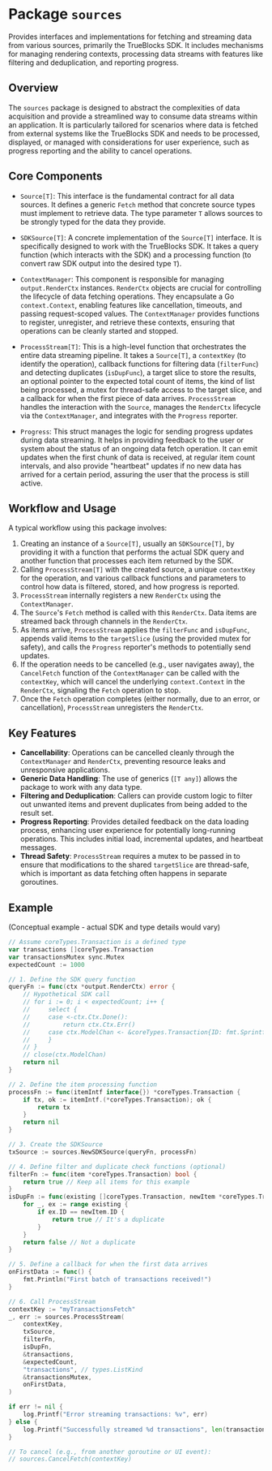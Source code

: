 # Package `sources`

Provides interfaces and implementations for fetching and streaming data from various sources, primarily the TrueBlocks SDK. It includes mechanisms for managing rendering contexts, processing data streams with features like filtering and deduplication, and reporting progress.

## Overview

The `sources` package is designed to abstract the complexities of data acquisition and provide a streamlined way to consume data streams within an application. It is particularly tailored for scenarios where data is fetched from external systems like the TrueBlocks SDK and needs to be processed, displayed, or managed with considerations for user experience, such as progress reporting and the ability to cancel operations.

## Core Components

-   `Source[T]`: This interface is the fundamental contract for all data sources. It defines a generic `Fetch` method that concrete source types must implement to retrieve data. The type parameter `T` allows sources to be strongly typed for the data they provide.

-   `SDKSource[T]`: A concrete implementation of the `Source[T]` interface. It is specifically designed to work with the TrueBlocks SDK. It takes a query function (which interacts with the SDK) and a processing function (to convert raw SDK output into the desired type `T`).

-   `ContextManager`: This component is responsible for managing `output.RenderCtx` instances. `RenderCtx` objects are crucial for controlling the lifecycle of data fetching operations. They encapsulate a Go `context.Context`, enabling features like cancellation, timeouts, and passing request-scoped values. The `ContextManager` provides functions to register, unregister, and retrieve these contexts, ensuring that operations can be cleanly started and stopped.

-   `ProcessStream[T]`: This is a high-level function that orchestrates the entire data streaming pipeline. It takes a `Source[T]`, a `contextKey` (to identify the operation), callback functions for filtering data (`filterFunc`) and detecting duplicates (`isDupFunc`), a target slice to store the results, an optional pointer to the expected total count of items, the kind of list being processed, a mutex for thread-safe access to the target slice, and a callback for when the first piece of data arrives. `ProcessStream` handles the interaction with the `Source`, manages the `RenderCtx` lifecycle via the `ContextManager`, and integrates with the `Progress` reporter.

-   `Progress`: This struct manages the logic for sending progress updates during data streaming. It helps in providing feedback to the user or system about the status of an ongoing data fetch operation. It can emit updates when the first chunk of data is received, at regular item count intervals, and also provide "heartbeat" updates if no new data has arrived for a certain period, assuring the user that the process is still active.

## Workflow and Usage

A typical workflow using this package involves:

1.  Creating an instance of a `Source[T]`, usually an `SDKSource[T]`, by providing it with a function that performs the actual SDK query and another function that processes each item returned by the SDK.
2.  Calling `ProcessStream[T]` with the created source, a unique `contextKey` for the operation, and various callback functions and parameters to control how data is filtered, stored, and how progress is reported.
3.  `ProcessStream` internally registers a new `RenderCtx` using the `ContextManager`.
4.  The `Source`'s `Fetch` method is called with this `RenderCtx`. Data items are streamed back through channels in the `RenderCtx`.
5.  As items arrive, `ProcessStream` applies the `filterFunc` and `isDupFunc`, appends valid items to the `targetSlice` (using the provided mutex for safety), and calls the `Progress` reporter's methods to potentially send updates.
6.  If the operation needs to be cancelled (e.g., user navigates away), the `CancelFetch` function of the `ContextManager` can be called with the `contextKey`, which will cancel the underlying `context.Context` in the `RenderCtx`, signaling the `Fetch` operation to stop.
7.  Once the `Fetch` operation completes (either normally, due to an error, or cancellation), `ProcessStream` unregisters the `RenderCtx`.

## Key Features

-   **Cancellability**: Operations can be cancelled cleanly through the `ContextManager` and `RenderCtx`, preventing resource leaks and unresponsive applications.
-   **Generic Data Handling**: The use of generics (`[T any]`) allows the package to work with any data type.
-   **Filtering and Deduplication**: Callers can provide custom logic to filter out unwanted items and prevent duplicates from being added to the result set.
-   **Progress Reporting**: Provides detailed feedback on the data loading process, enhancing user experience for potentially long-running operations. This includes initial load, incremental updates, and heartbeat messages.
-   **Thread Safety**: `ProcessStream` requires a mutex to be passed in to ensure that modifications to the shared `targetSlice` are thread-safe, which is important as data fetching often happens in separate goroutines.

## Example

(Conceptual example - actual SDK and type details would vary)

```go
// Assume coreTypes.Transaction is a defined type
var transactions []coreTypes.Transaction
var transactionsMutex sync.Mutex
expectedCount := 1000

// 1. Define the SDK query function
queryFn := func(ctx *output.RenderCtx) error {
    // Hypothetical SDK call
    // for i := 0; i < expectedCount; i++ {
    //     select {
    //     case <-ctx.Ctx.Done():
    //         return ctx.Ctx.Err()
    //     case ctx.ModelChan <- &coreTypes.Transaction{ID: fmt.Sprintf("tx-%d", i)}:
    //     }
    // }
    // close(ctx.ModelChan)
    return nil
}

// 2. Define the item processing function
processFn := func(itemIntf interface{}) *coreTypes.Transaction {
    if tx, ok := itemIntf.(*coreTypes.Transaction); ok {
        return tx
    }
    return nil
}

// 3. Create the SDKSource
txSource := sources.NewSDKSource(queryFn, processFn)

// 4. Define filter and duplicate check functions (optional)
filterFn := func(item *coreTypes.Transaction) bool {
    return true // Keep all items for this example
}
isDupFn := func(existing []coreTypes.Transaction, newItem *coreTypes.Transaction) bool {
    for _, ex := range existing {
        if ex.ID == newItem.ID {
            return true // It's a duplicate
        }
    }
    return false // Not a duplicate
}

// 5. Define a callback for when the first data arrives
onFirstData := func() {
    fmt.Println("First batch of transactions received!")
}

// 6. Call ProcessStream
contextKey := "myTransactionsFetch"
_, err := sources.ProcessStream(
    contextKey,
    txSource,
    filterFn,
    isDupFn,
    &transactions,
    &expectedCount,
    "transactions", // types.ListKind
    &transactionsMutex,
    onFirstData,
)

if err != nil {
    log.Printf("Error streaming transactions: %v", err)
} else {
    log.Printf("Successfully streamed %d transactions", len(transactions))
}

// To cancel (e.g., from another goroutine or UI event):
// sources.CancelFetch(contextKey)
```
